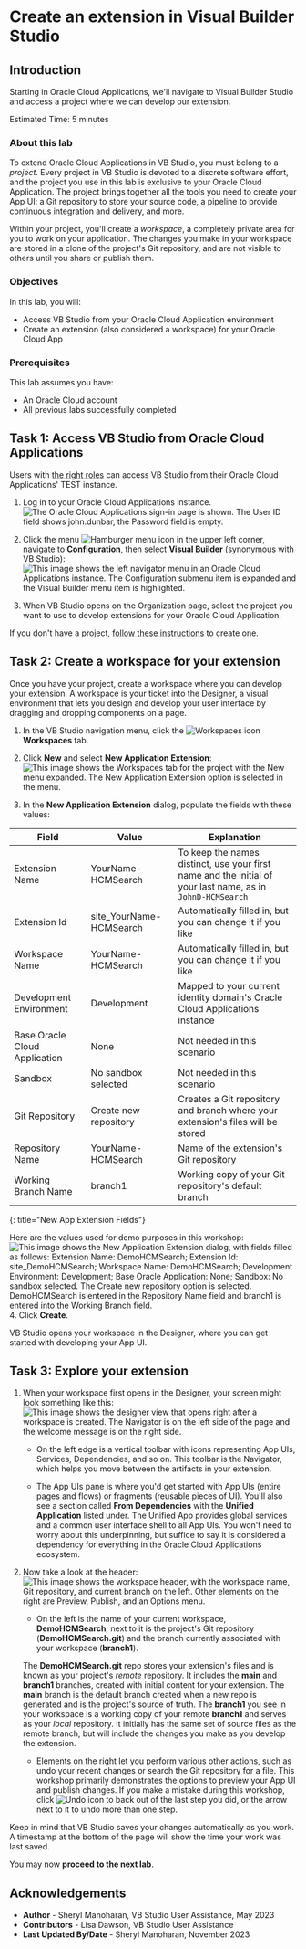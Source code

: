 # Create an extension in Visual Builder Studio

## Introduction

Starting in Oracle Cloud Applications, we'll navigate to Visual Builder Studio and access a project where we can develop our extension.

Estimated Time: 5 minutes

### About this lab

To extend Oracle Cloud Applications in VB Studio, you must belong to a *project*. Every project in VB Studio is devoted to a discrete software effort, and the project you use in this lab is exclusive to your Oracle Cloud Application. The project brings together all the tools you need to create your App UI: a Git repository to store your source code, a pipeline to provide continuous integration and delivery, and more.

Within your project, you'll create a *workspace*, a completely private area for you to work on your application. The changes you make in your workspace are stored in a clone of the project's Git repository, and are not visible to others until you share or publish them.

### Objectives

In this lab, you will:

* Access VB Studio from your Oracle Cloud Application environment
* Create an extension (also considered a workspace) for your Oracle Cloud App

### Prerequisites

This lab assumes you have:

* An Oracle Cloud account
* All previous labs successfully completed

## Task 1: Access VB Studio from Oracle Cloud Applications

Users with [the right roles](https://docs.oracle.com/en/cloud/paas/visual-builder/visualbuilder-administration/set-vb-studio-extend-oracle-cloud-applications.html#GUID-4B6EF26F-46C6-40E5-A837-6188013B3C98) can access VB Studio from their Oracle Cloud Applications' TEST instance.

1. Log in to your Oracle Cloud Applications instance.
  ![The Oracle Cloud Applications sign-in page is shown. The User ID field shows john.dunbar, the Password field is empty.](images/login.png)

2. Click the menu ![Hamburger menu icon](images/icon-menu.png) in the upper left corner, navigate to **Configuration**, then select **Visual Builder** (synonymous with VB Studio):
  ![This image shows the left navigator menu in an Oracle Cloud Applications instance. The Configuration submenu item is expanded and the Visual Builder menu item is highlighted.](images/configuration-vb.png)

3. When VB Studio opens on the Organization page, select the project you want to use to develop extensions for your Oracle Cloud Application.

  If you don't have a project, [follow these instructions](https://docs.oracle.com/en/cloud/paas/visual-builder/visualbuilder-administration/set-vb-studio-extend-oracle-cloud-applications.html#GUID-E1303FFC-767A-4D87-B914-DE7B520AE799) to create one.

## Task 2: Create a workspace for your extension

Once you have your project, create a workspace where you can develop your extension. A workspace is your ticket into the Designer, a visual environment that lets you design and develop your user interface by dragging and dropping components on a page.

1. In the VB Studio navigation menu, click the ![Workspaces icon](images/icon-workspaces.png) **Workspaces** tab.

2. Click **New** and select **New Application Extension**:
  ![This image shows the Workspaces tab for the project with the New menu expanded. The New Application Extension option is selected in the menu.](images/create-extension.png)

3. In the **New Application Extension** dialog, populate the fields with these values:

  | Field | Value | Explanation |
  | --- | --- | --- |
  | Extension Name | YourName-HCMSearch | To keep the names distinct, use your first name and the initial of your last name, as in `JohnD-HCMSearch` |
  | Extension Id | site_YourName-HCMSearch | Automatically filled in, but you can change it if you like |
  | Workspace Name | YourName-HCMSearch | Automatically filled in, but you can change it if you like |
  | Development Environment | Development | Mapped to your current identity domain's Oracle Cloud Applications instance |
  | Base Oracle Cloud Application | None | Not needed in this scenario |
  | Sandbox | No sandbox selected | Not needed in this scenario |
  | Git Repository | Create new repository | Creates a Git repository and branch where your extension's files will be stored |
  | Repository Name | YourName-HCMSearch | Name of the extension's Git repository |
  | Working Branch Name | branch1 | Working copy of your Git repository's default branch |
  {: title="New App Extension Fields"}

  Here are the values used for demo purposes in this workshop:
  ![This image shows the New Application Extension dialog, with fields filled as follows: Extension Name: DemoHCMSearch; Extension Id: site_DemoHCMSearch; Workspace Name: DemoHCMSearch; Development Environment: Development; Base Oracle Application: None; Sandbox: No sandbox selected. The Create new repository option is selected. DemoHCMSearch is entered in the Repository Name field and branch1 is entered into the Working Branch field.](images/create-workspace.png)
4. Click **Create**.

  VB Studio opens your workspace in the Designer, where you can get started with developing your App UI.

## Task 3: Explore your extension

1. When your workspace first opens in the Designer, your screen might look something like this:
  ![This image shows the designer view that opens right after a workspace is created. The Navigator is on the left side of the page and the welcome message is on the right side.](images/welcome.png)

    * On the left edge is a vertical toolbar with icons representing App UIs, Services, Dependencies, and so on. This toolbar is the Navigator, which helps you move between the artifacts in your extension.

    * The App UIs pane is where you'd get started with App UIs (entire pages and flows) or fragments (reusable pieces of UI). You'll also see a section called **From Dependencies** with the **Unified Application** listed under. The Unified App provides global services and a common user interface shell to all App UIs. You won't need to worry about this underpinning, but suffice to say it is considered a dependency for everything in the Oracle Cloud Applications ecosystem.

2. Now take a look at the header:
  ![This image shows the workspace header, with the workspace name, Git repository, and current branch on the left. Other elements on the right are Preview, Publish, and an Options menu.](images/header.png)

    * On the left is the name of your current workspace, **DemoHCMSearch**; next to it is the project's Git repository (**DemoHCMSearch.git**) and the branch currently associated with your workspace (**branch1**).

     The **DemoHCMSearch.git** repo stores your extension's files and is known as your project's *remote* repository. It includes the **main** and **branch1** branches, created with initial content for your extension. The **main** branch is the default branch created when a new repo is generated and is the project's source of truth. The **branch1** you see in your workspace is a working copy of your remote **branch1** and serves as your *local* repository. It initially has the same set of source files as the remote branch, but will include the changes you make as you develop the extension.

    * Elements on the right let you perform various other actions, such as undo your recent changes or search the Git repository for a file. This workshop primarily demonstrates the options to preview your App UI and publish changes. If you make a mistake during this workshop, click ![Undo icon](images/icon-undo.png) to back out of the last step you did, or the arrow next to it to undo more than one step.

  Keep in mind that VB Studio saves your changes automatically as you work. A timestamp at the bottom of the page will show the time your work was last saved.

You may now **proceed to the next lab**.

## Acknowledgements

* **Author** - Sheryl Manoharan, VB Studio User Assistance, May 2023
* **Contributors** -  Lisa Dawson, VB Studio User Assistance
* **Last Updated By/Date** - Sheryl Manoharan, November 2023
